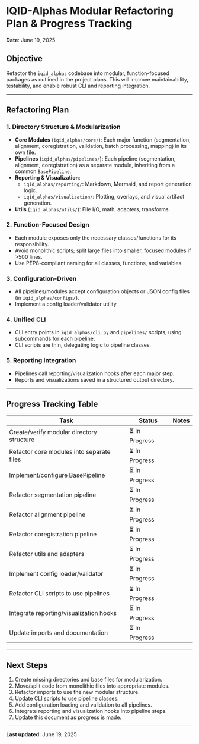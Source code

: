 # IQID-Alphas Modular Refactoring Plan & Progress Tracking

**Date**: June 19, 2025

## Objective

Refactor the `iqid_alphas` codebase into modular, function-focused packages as outlined in the project plans. This will improve maintainability, testability, and enable robust CLI and reporting integration.

---

## Refactoring Plan

### 1. Directory Structure & Modularization
- **Core Modules** (`iqid_alphas/core/`): Each major function (segmentation, alignment, coregistration, validation, batch processing, mapping) in its own file.
- **Pipelines** (`iqid_alphas/pipelines/`): Each pipeline (segmentation, alignment, coregistration) as a separate module, inheriting from a common `BasePipeline`.
- **Reporting & Visualization**:
    - `iqid_alphas/reporting/`: Markdown, Mermaid, and report generation logic.
    - `iqid_alphas/visualization/`: Plotting, overlays, and visual artifact generation.
- **Utils** (`iqid_alphas/utils/`): File I/O, math, adapters, transforms.

### 2. Function-Focused Design
- Each module exposes only the necessary classes/functions for its responsibility.
- Avoid monolithic scripts; split large files into smaller, focused modules if >500 lines.
- Use PEP8-compliant naming for all classes, functions, and variables.

### 3. Configuration-Driven
- All pipelines/modules accept configuration objects or JSON config files (in `iqid_alphas/configs/`).
- Implement a config loader/validator utility.

### 4. Unified CLI
- CLI entry points in `iqid_alphas/cli.py` and `pipelines/` scripts, using subcommands for each pipeline.
- CLI scripts are thin, delegating logic to pipeline classes.

### 5. Reporting Integration
- Pipelines call reporting/visualization hooks after each major step.
- Reports and visualizations saved in a structured output directory.

---

## Progress Tracking Table

| Task | Status | Notes |
|------|--------|-------|
| Create/verify modular directory structure | ⏳ In Progress |  |
| Refactor core modules into separate files | ⏳ In Progress |  |
| Implement/configure BasePipeline | ⏳ In Progress |  |
| Refactor segmentation pipeline | ⏳ In Progress |  |
| Refactor alignment pipeline | ⏳ In Progress |  |
| Refactor coregistration pipeline | ⏳ In Progress |  |
| Refactor utils and adapters | ⏳ In Progress |  |
| Implement config loader/validator | ⏳ In Progress |  |
| Refactor CLI scripts to use pipelines | ⏳ In Progress |  |
| Integrate reporting/visualization hooks | ⏳ In Progress |  |
| Update imports and documentation | ⏳ In Progress |  |

---

## Next Steps

1. Create missing directories and base files for modularization.
2. Move/split code from monolithic files into appropriate modules.
3. Refactor imports to use the new modular structure.
4. Update CLI scripts to use pipeline classes.
5. Add configuration loading and validation to all pipelines.
6. Integrate reporting and visualization hooks into pipeline steps.
7. Update this document as progress is made.

---

**Last updated:** June 19, 2025
